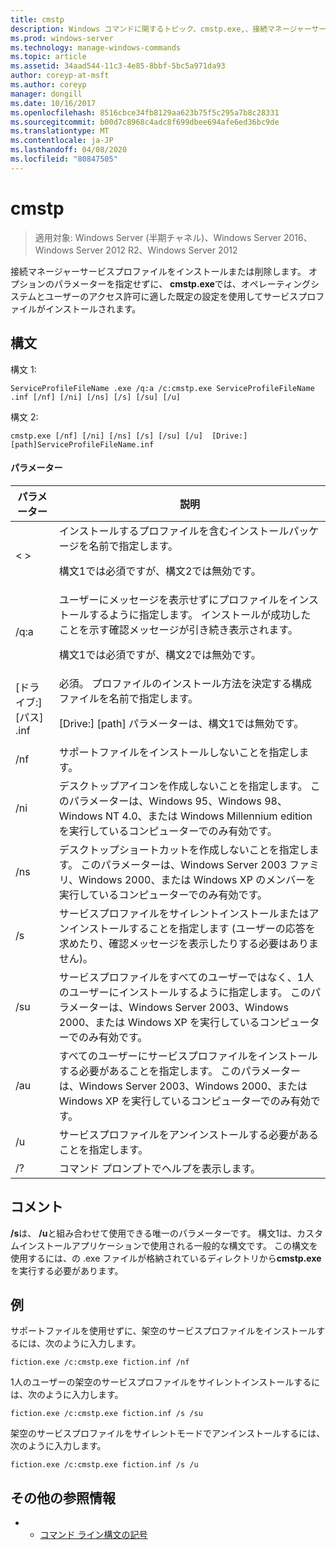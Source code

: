 ```yaml
---
title: cmstp
description: Windows コマンドに関するトピック、cmstp.exe,、接続マネージャーサービスプロファイルをインストールまたは削除します。
ms.prod: windows-server
ms.technology: manage-windows-commands
ms.topic: article
ms.assetid: 34aad544-11c3-4e85-8bbf-5bc5a971da93
author: coreyp-at-msft
ms.author: coreyp
manager: dongill
ms.date: 10/16/2017
ms.openlocfilehash: 8516cbce34fb8129aa623b75f5c295a7b8c28331
ms.sourcegitcommit: b00d7c8968c4adc8f699dbee694afe6ed36bc9de
ms.translationtype: MT
ms.contentlocale: ja-JP
ms.lasthandoff: 04/08/2020
ms.locfileid: "80847505"
---
```

# <a name="cmstp"></a>cmstp

>適用対象: Windows Server (半期チャネル)、Windows Server 2016、Windows Server 2012 R2、Windows Server 2012

接続マネージャーサービスプロファイルをインストールまたは削除します。 オプションのパラメーターを指定せずに、 **cmstp.exe**では、オペレーティングシステムとユーザーのアクセス許可に適した既定の設定を使用してサービスプロファイルがインストールされます。 

## <a name="syntax"></a>構文
構文 1:
```
ServiceProfileFileName .exe /q:a /c:cmstp.exe ServiceProfileFileName .inf [/nf] [/ni] [/ns] [/s] [/su] [/u]
```
構文 2:
```
cmstp.exe [/nf] [/ni] [/ns] [/s] [/su] [/u]  [Drive:][path]ServiceProfileFileName.inf
```
#### <a name="parameters"></a>パラメーター
|パラメーター|説明|
|-------|--------|
|< >|インストールするプロファイルを含むインストールパッケージを名前で指定します。<p>構文1では必須ですが、構文2では無効です。|
|/q:a|ユーザーにメッセージを表示せずにプロファイルをインストールするように指定します。 インストールが成功したことを示す確認メッセージが引き続き表示されます。<p>構文1では必須ですが、構文2では無効です。|
|[ドライブ:][パス] <ServiceProfileFileName>.inf|必須。 プロファイルのインストール方法を決定する構成ファイルを名前で指定します。<p>[Drive:] [path] パラメーターは、構文1では無効です。|
|/nf|サポートファイルをインストールしないことを指定します。|
|/ni|デスクトップアイコンを作成しないことを指定します。 このパラメーターは、Windows 95、Windows 98、Windows NT 4.0、または Windows Millennium edition を実行しているコンピューターでのみ有効です。|
|/ns|デスクトップショートカットを作成しないことを指定します。 このパラメーターは、Windows Server 2003 ファミリ、Windows 2000、または Windows XP のメンバーを実行しているコンピューターでのみ有効です。|
|/s|サービスプロファイルをサイレントインストールまたはアンインストールすることを指定します (ユーザーの応答を求めたり、確認メッセージを表示したりする必要はありません)。|
|/su|サービスプロファイルをすべてのユーザーではなく、1人のユーザーにインストールするように指定します。 このパラメーターは、Windows Server 2003、Windows 2000、または Windows XP を実行しているコンピューターでのみ有効です。|
|/au|すべてのユーザーにサービスプロファイルをインストールする必要があることを指定します。 このパラメーターは、Windows Server 2003、Windows 2000、または Windows XP を実行しているコンピューターでのみ有効です。|
|/u|サービスプロファイルをアンインストールする必要があることを指定します。|
|/?|コマンド プロンプトでヘルプを表示します。|

## <a name="remarks"></a>コメント
**/s**は、 **/u**と組み合わせて使用できる唯一のパラメーターです。
構文1は、カスタムインストールアプリケーションで使用される一般的な構文です。 この構文を使用するには、<ServiceProfileFileName>の .exe ファイルが格納されているディレクトリから**cmstp.exe**を実行する必要があります。

## <a name="examples"></a><a name=BKMK_Examples></a>例
サポートファイルを使用せずに、架空のサービスプロファイルをインストールするには、次のように入力します。
```
fiction.exe /c:cmstp.exe fiction.inf /nf
```
1人のユーザーの架空のサービスプロファイルをサイレントインストールするには、次のように入力します。
```
fiction.exe /c:cmstp.exe fiction.inf /s /su
```
架空のサービスプロファイルをサイレントモードでアンインストールするには、次のように入力します。
```
fiction.exe /c:cmstp.exe fiction.inf /s /u
```
## <a name="additional-references"></a>その他の参照情報
-   - [コマンド ライン構文の記号](command-line-syntax-key.md)
